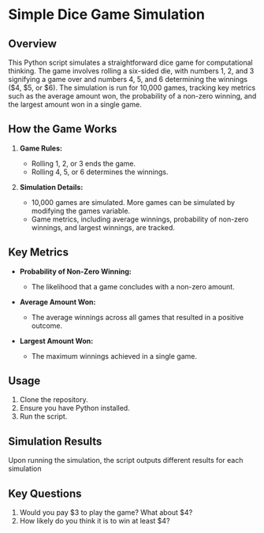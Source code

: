 # Simple Dice Game Simulation

## Overview

This Python script simulates a straightforward dice game for computational thinking. The game involves rolling a six-sided die, with numbers 1, 2, and 3 signifying a game over and numbers 4, 5, and 6 determining the winnings ($4, $5, or $6). The simulation is run for 10,000 games, tracking key metrics such as the average amount won, the probability of a non-zero winning, and the largest amount won in a single game.

## How the Game Works

1. **Game Rules:**
   - Rolling 1, 2, or 3 ends the game.
   - Rolling 4, 5, or 6 determines the winnings.

2. **Simulation Details:**
   - 10,000 games are simulated. More games can be simulated by modifying the games variable. 
   - Game metrics, including average winnings, probability of non-zero winnings, and largest winnings, are tracked.

## Key Metrics

- **Probability of Non-Zero Winning:**
  - The likelihood that a game concludes with a non-zero amount.

- **Average Amount Won:**
  - The average winnings across all games that resulted in a positive outcome.

- **Largest Amount Won:**
  - The maximum winnings achieved in a single game.

## Usage

1. Clone the repository.
2. Ensure you have Python installed.
3. Run the script.

## Simulation Results

Upon running the simulation, the script outputs different results for each simulation

## Key Questions

1. Would you pay $3 to play the game? What about $4?
2. How likely do you think it is to win at least $4?
